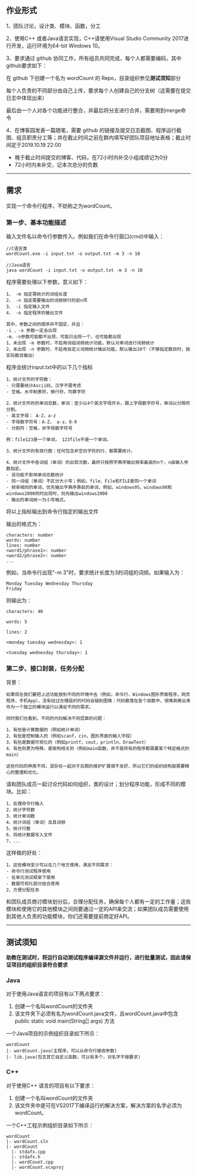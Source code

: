 ## 作业形式
1、团队讨论，设计类、模块、函数，分工

2、使用C++ 或者Java语言实现，C++请使用Visual Studio Community 2017进行开发，运行环境为64-bit Windows 10。

3、要求通过 github 协同工作，所有组员共同完成，每个人都需要编码，其中github要求如下：

在 github 下创建一个名为 wordCount 的 Repo，目录组织参见**测试须知**部分

每个人负责的不同部分由自己上传，要求每个人创建自己的分支树（这需要在提交日志中体现出来）

最后由一个人对各个功能进行整合，并最后将分支进行合并，需要用到merge命令

4、在博客园发表一篇随笔，需要 github 的链接及提交日志截图、程序运行截图、组员职责分工等；并在截止时间之前在群内填写好团队项目地址表格；截止时间定于2019.10.19 22:00
- 晚于截止时间提交的博客、代码，在72小时内补交小组成绩记为0分
- 72小时内未补交，记本次总分的负数

---
## 需求
实现一个命令行程序，不妨称之为wordCount。

### 第一步、基本功能描述

输入文件名以命令行参数传入。例如我们在命令行窗口(cmd)中输入：

```
//C语言类
wordCount.exe -i input.txt -o output.txt -m 3 -n 10

//Java语言
java wordCount -i input.txt -o output.txt -m 3 -n 10
```

程序需要处理以下参数，意义如下：

```
1、 -m 指定需统计的词组长度
2、 -n 指定需要输出的词频排行的前n项
3、 -i 指定输入文件
4、 -o 指定程序的输出文件

其中，参数之间的顺序并不固定，并且：
-i 、-o 参数一定会出现
-m、-n参数可能都不出现，可能只出现一个，也可能都出现
1、未出现 -m 参数时，不启用词组词频统计功能，默认对单词进行词频统计
2、未出现 -n 参数时，不启用自定义词频统计输出功能，默认输出10个（不够指定数目时，按实际数目输出）

```


程序会统计input.txt中的以下几个指标

```
1、统计文件的字符数：
- 只需要统计Ascii码，汉字不需考虑
- 空格，水平制表符，换行符，均算字符

2、统计文件的的单词总数，单词：至少以4个英文字母开头，跟上字母数字符号，单词以分隔符分割。
- 英文字母： A-Z，a-z
- 字母数字符号：A-Z， a-z，0-9
- 分割符：空格，非字母数字符号

例：file123是一个单词， 123file不是一个单词。

3、统计文件的有效行数：任何包含非空白字符的行，都需要统计。

4、统计文件中各词组（单词）的出现次数，最终只按照字典序输出频率最高的n个，n由输入参数指定。
- 该功能不影响单词总数统计
- 同一词组（单词）不区分大小写；例如，file、File和FILE是同一个单词
- 频率相同的单词，优先输出字典序靠前的单词，例如，windows95，windows98和windows2000同时出现时，则先输出windows2000
- 输出的单词统一为小写格式。
```

将以上指标输出到命令行指定的输出文件

输出的格式为：

```
characters: number
words: number
lines: number
<word1/phrase1>: number
<word2/phrase2>: number
...
```

例如，当命令行出现"-m 3"时，要求统计长度为3的词组的词频。如果输入为：
```
Monday Tuesday Wednesday Thursday
Friday
```
则输出为：
```
characters: 40

words: 5

lines: 2

<monday tuesday wednesday>: 1

<tuesday wednesday thursday>: 1

```

### 第二步、接口封装，任务分配

背景：
```
如果现在我们要把上述功能放到不同的环境中去（例如，命令行，Windows图形界面程序，网页程序，手机App），没有经过合理组织的代码会碰到困难：代码散落在各个函数中，很难剥离出来作为一个独立的模块运行以满足不同的需求。

同时我们也看到，不同的代码解决不同层面的问题：

1、有些是计算数据的（例如统计单词）
2、有些是控制输入的（例如scanf，cin，图形界面的输入字段）
3、有些是数据可视化的（例如printf，cout，println，DrawText）
4、有些则更为特殊，是架构相关的（例如main函数，并不是所有的程序都需要某个特定格式的main）

这些代码的种类不同，混杂在一起对于后期的维护扩展很不友好，所以它们的组织结构就需要精心的整理和优化。
```

请和团队成员一起讨论代码如何组织，类的设计；划分程序功能，形成不同的模块。比如：
```
1、处理命令行输入
2、统计字符数
3、统计单词数
4、统计词组（单词）及其词频
5、统计行数
6、将统计数据写入文件
7、...
```

这样做的好处：
```
1、这些模块至少可以在几个地方使用，满足不同需求：
- 命令行测试程序使用
- 在单元测试框架下使用
- 数据可视化部分结合使用
2、方便分配任务
```

和团队成员商讨模块划分后，合理分配任务，确保每个人都有一定的工作量；这些模块和使用它的其他模块之间则要通过一定的API来交流；如果团队成员需要使用到其他人负责的功能模块，你们还需要提前商定好API。

---
## 测试须知

**助教在测试时，将运行自动测试程序编译源文件并运行，进行批量测试，因此请保证项目的组织目录符合要求**

### Java

对于使用Java语言的项目有以下两点要求：

1. 创建一个名叫wordCount的文件夹
2. 该文件夹下必须有名为wordCount.java文件，且wordCount.java中包含 public static void main(String[] args) 方法

一个Java项目的示例组织目录如下所示：

    wordCount
    |- wordCount.java(主程序，可以从命令行接收参数)
    |- lib.java(包含其它自定义函数，可以有多个，对名字不做要求)
    
### C++

对于使用C++ 语言的项目有以下要求：

1. 创建一个名叫wordCount的文件夹
2. 该文件夹中是可在VS2017下编译运行的解决方案，解决方案的名字必须为 wordCount。

一个C++工程示例组织目录如下所示：

    wordCount
    |- wordCount.sln
    |- wordCount
      |- stdafx.cpp
      |- stdafx.h
      |- wordCount.cpp
      |- wordCount.vcxproj